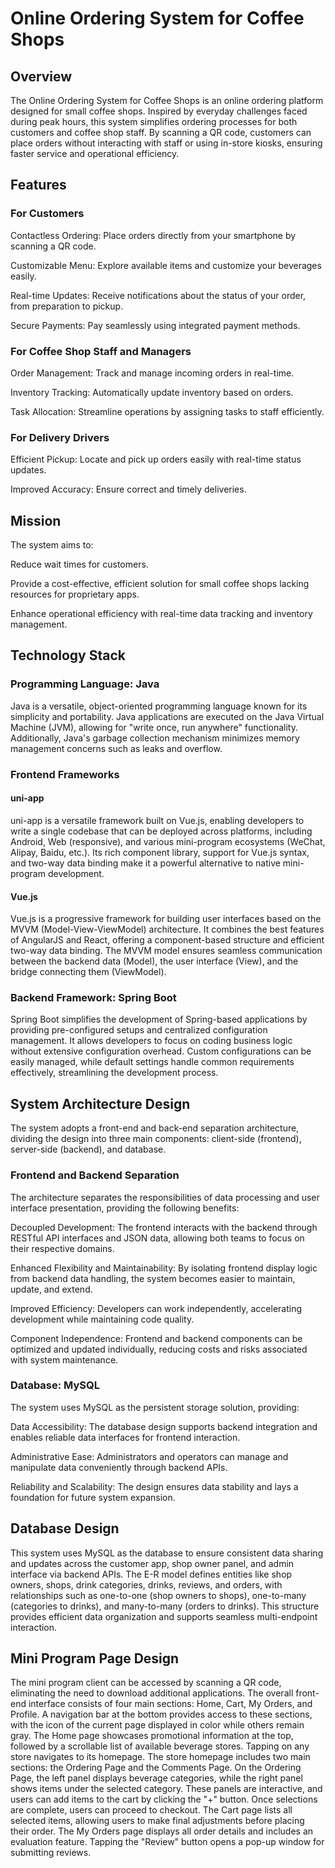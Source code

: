 # Online Ordering System for Coffee Shops
## Overview
The Online Ordering System for Coffee Shops is an online ordering platform designed for small coffee shops. Inspired by everyday challenges faced during peak hours, this system simplifies ordering processes for both customers and coffee shop staff. By scanning a QR code, customers can place orders without interacting with staff or using in-store kiosks, ensuring faster service and operational efficiency.
## Features
### For Customers
Contactless Ordering: Place orders directly from your smartphone by scanning a QR code.

Customizable Menu: Explore available items and customize your beverages easily.

Real-time Updates: Receive notifications about the status of your order, from preparation to pickup.

Secure Payments: Pay seamlessly using integrated payment methods.

### For Coffee Shop Staff and Managers
Order Management: Track and manage incoming orders in real-time.

Inventory Tracking: Automatically update inventory based on orders.

Task Allocation: Streamline operations by assigning tasks to staff efficiently.

### For Delivery Drivers
Efficient Pickup: Locate and pick up orders easily with real-time status updates.

Improved Accuracy: Ensure correct and timely deliveries.
## Mission
The system aims to:

Reduce wait times for customers.

Provide a cost-effective, efficient solution for small coffee shops lacking resources for proprietary apps.

Enhance operational efficiency with real-time data tracking and inventory management.
## Technology Stack
### Programming Language: Java
Java is a versatile, object-oriented programming language known for its simplicity and portability. Java applications are executed on the Java Virtual Machine (JVM), allowing for "write once, run anywhere" functionality. Additionally, Java's garbage collection mechanism minimizes memory management concerns such as leaks and overflow.
### Frontend Frameworks
#### uni-app
uni-app is a versatile framework built on Vue.js, enabling developers to write a single codebase that can be deployed across platforms, including Android, Web (responsive), and various mini-program ecosystems (WeChat, Alipay, Baidu, etc.). Its rich component library, support for Vue.js syntax, and two-way data binding make it a powerful alternative to native mini-program development.
#### Vue.js
Vue.js is a progressive framework for building user interfaces based on the MVVM (Model-View-ViewModel) architecture. It combines the best features of AngularJS and React, offering a component-based structure and efficient two-way data binding. The MVVM model ensures seamless communication between the backend data (Model), the user interface (View), and the bridge connecting them (ViewModel).
### Backend Framework: Spring Boot
Spring Boot simplifies the development of Spring-based applications by providing pre-configured setups and centralized configuration management. It allows developers to focus on coding business logic without extensive configuration overhead. Custom configurations can be easily managed, while default settings handle common requirements effectively, streamlining the development process.
## System Architecture Design
The system adopts a front-end and back-end separation architecture, dividing the design into three main components: client-side (frontend), server-side (backend), and database. 
### Frontend and Backend Separation
The architecture separates the responsibilities of data processing and user interface presentation, providing the following benefits:

Decoupled Development: The frontend interacts with the backend through RESTful API interfaces and JSON data, allowing both teams to focus on their respective domains.

Enhanced Flexibility and Maintainability: By isolating frontend display logic from backend data handling, the system becomes easier to maintain, update, and extend.

Improved Efficiency: Developers can work independently, accelerating development while maintaining code quality.

Component Independence: Frontend and backend components can be optimized and updated individually, reducing costs and risks associated with system maintenance.
### Database: MySQL
The system uses MySQL as the persistent storage solution, providing:

Data Accessibility: The database design supports backend integration and enables reliable data interfaces for frontend interaction.

Administrative Ease: Administrators and operators can manage and manipulate data conveniently through backend APIs.

Reliability and Scalability: The design ensures data stability and lays a foundation for future system expansion.
## Database Design
This system uses MySQL as the database to ensure consistent data sharing and updates across the customer app, shop owner panel, and admin interface via backend APIs. The E-R model defines entities like shop owners, shops, drink categories, drinks, reviews, and orders, with relationships such as one-to-one (shop owners to shops), one-to-many (categories to drinks), and many-to-many (orders to drinks). This structure provides efficient data organization and supports seamless multi-endpoint interaction.
## Mini Program Page Design
The mini program client can be accessed by scanning a QR code, eliminating the need to download additional applications. The overall front-end interface consists of four main sections: Home, Cart, My Orders, and Profile. A navigation bar at the bottom provides access to these sections, with the icon of the current page displayed in color while others remain gray. The Home page showcases promotional information at the top, followed by a scrollable list of available beverage stores. Tapping on any store navigates to its homepage. The store homepage includes two main sections: the Ordering Page and the Comments Page. On the Ordering Page, the left panel displays beverage categories, while the right panel shows items under the selected category. These panels are interactive, and users can add items to the cart by clicking the "+" button. Once selections are complete, users can proceed to checkout. The Cart page lists all selected items, allowing users to make final adjustments before placing their order. The My Orders page displays all order details and includes an evaluation feature. Tapping the "Review" button opens a pop-up window for submitting reviews.
